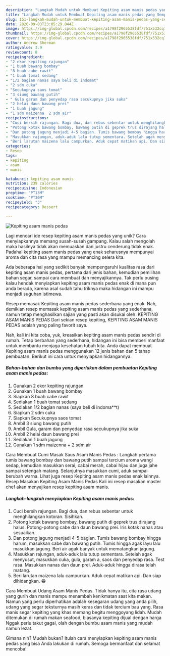 ```yaml
---
description: "Langkah Mudah untuk Membuat Kepiting asam manis pedas yang Sempurna"
title: "Langkah Mudah untuk Membuat Kepiting asam manis pedas yang Sempurna"
slug: 151-langkah-mudah-untuk-membuat-kepiting-asam-manis-pedas-yang-sempurna
date: 2020-09-03T23:05:29.844Z
image: https://img-global.cpcdn.com/recipes/a1798f2965538fdf/751x532cq70/kepiting-asam-manis-pedas-foto-resep-utama.jpg
thumbnail: https://img-global.cpcdn.com/recipes/a1798f2965538fdf/751x532cq70/kepiting-asam-manis-pedas-foto-resep-utama.jpg
cover: https://img-global.cpcdn.com/recipes/a1798f2965538fdf/751x532cq70/kepiting-asam-manis-pedas-foto-resep-utama.jpg
author: Andrew Sherman
ratingvalue: 3.9
reviewcount: 8
recipeingredient:
- "2 ekor kepiting rajungan"
- "1 buah bawang bombay"
- "8 buah cabe rawit"
- "1 buah tomat sedang"
- "1/2 bagian nanas saya beli di indomat"
- "2 sdm cuka"
- "Secukupnya saos tomat"
- "3 siung bawang putih"
- " Gula garam dan penyedap rasa secukupnya jika suka"
- "2 helai daun bawang prei"
- "1 buah jagung"
- "1 sdm maizenna  2 sdm air"
recipeinstructions:
- "Cuci bersih rajungan. Bagi dua, dan rebus sebentar untuk menghilangkan kotoran. Sisihkan."
- "Potong kotak bawang bombay, bawang putih di geprek trus dirajang halus. Potong-potong cabe dan daun bawang prei. Iris kotak nanas atau sesuaikan."
- "Dan potong jagung menjadi 4-5 bagian. Tumis bawang bombay hingga harum, masukkan cabe dan bawang putih. Tumis hingga agak layu lalu masukkan jagung. Beri air agak banyak untuk mematangkan jagung."
- "Masukkan rajungan, aduk-aduk lalu tutup sementara. Setelah agak menyusut, masukkan cuka, gula, garam a, saos dan penyedap rasa. Test rasa. Masukkan nanas dan daun prei. Aduk-aduk hingga dirasa telah matang."
- "Beri larutan maizena lalu campurkan. Aduk cepat matikan api. Dan siap dihidangkan. 😁"
categories:
- Resep
tags:
- kepiting
- asam
- manis

katakunci: kepiting asam manis 
nutrition: 239 calories
recipecuisine: Indonesian
preptime: "PT13M"
cooktime: "PT30M"
recipeyield: "3"
recipecategory: Dessert

---
```



![Kepiting asam manis pedas](https://img-global.cpcdn.com/recipes/a1798f2965538fdf/751x532cq70/kepiting-asam-manis-pedas-foto-resep-utama.jpg)

Lagi mencari ide resep kepiting asam manis pedas yang unik? Cara menyiapkannya memang susah-susah gampang. Kalau salah mengolah maka hasilnya tidak akan memuaskan dan justru cenderung tidak enak. Padahal kepiting asam manis pedas yang enak seharusnya mempunyai aroma dan cita rasa yang mampu memancing selera kita.

Ada beberapa hal yang sedikit banyak mempengaruhi kualitas rasa dari kepiting asam manis pedas, pertama dari jenis bahan, kemudian pemilihan bahan segar, sampai cara membuat dan menyajikannya. Tak perlu pusing kalau hendak menyiapkan kepiting asam manis pedas enak di mana pun anda berada, karena asal sudah tahu triknya maka hidangan ini mampu menjadi suguhan istimewa.

Resep memasak Kepiting asam manis pedas sederhana yang enak. Nah, demikian resep memasak kepiting asam manis pedas yang sederhana, namun tetap menghasilkan sajian yang pasti akan disukai oleh. KEPITING ASAM MANIS PEDAS Dari sekian resep kepiting, KEPITING ASAM MANIS PEDAS adalah yang paling favorit saya.


Nah, kali ini kita coba, yuk, kreasikan kepiting asam manis pedas sendiri di rumah. Tetap berbahan yang sederhana, hidangan ini bisa memberi manfaat untuk membantu menjaga kesehatan tubuh kita. Anda dapat membuat Kepiting asam manis pedas menggunakan 12 jenis bahan dan 5 tahap pembuatan. Berikut ini cara untuk menyiapkan hidangannya.

<!--inarticleads1-->

##### Bahan-bahan dan bumbu yang diperlukan dalam pembuatan Kepiting asam manis pedas:

1. Gunakan 2 ekor kepiting rajungan
1. Gunakan 1 buah bawang bombay
1. Siapkan 8 buah cabe rawit
1. Sediakan 1 buah tomat sedang
1. Sediakan 1/2 bagian nanas (saya beli di indoma**t)
1. Siapkan 2 sdm cuka
1. Siapkan Secukupnya saos tomat
1. Ambil 3 siung bawang putih
1. Ambil  Gula, garam dan penyedap rasa secukupnya jika suka
1. Ambil 2 helai daun bawang prei
1. Sediakan 1 buah jagung
1. Gunakan 1 sdm maizenna + 2 sdm air


Cara Membuat Cumi Masak Saus Asam Manis Pedas : Langkah pertama tumis bawang bombay dan bawang putih sampai tercium aroma wangi sedap, kemudian masukkan serai, cabai merah, cabai hijau dan juga jahe sampai setengah matang. Selanjutnya masukkan cumi, aduk sampai berubah warna. Lihat juga resep Kepiting asam manis pedas enak lainnya. Resep Masakan Kepiting Asam Manis Pedas Kali ini resep masakan master chef akan menyajikan resep kepiting asam manis. 

<!--inarticleads2-->

##### Langkah-langkah menyiapkan Kepiting asam manis pedas:

1. Cuci bersih rajungan. Bagi dua, dan rebus sebentar untuk menghilangkan kotoran. Sisihkan.
1. Potong kotak bawang bombay, bawang putih di geprek trus dirajang halus. Potong-potong cabe dan daun bawang prei. Iris kotak nanas atau sesuaikan.
1. Dan potong jagung menjadi 4-5 bagian. Tumis bawang bombay hingga harum, masukkan cabe dan bawang putih. Tumis hingga agak layu lalu masukkan jagung. Beri air agak banyak untuk mematangkan jagung.
1. Masukkan rajungan, aduk-aduk lalu tutup sementara. Setelah agak menyusut, masukkan cuka, gula, garam a, saos dan penyedap rasa. Test rasa. Masukkan nanas dan daun prei. Aduk-aduk hingga dirasa telah matang.
1. Beri larutan maizena lalu campurkan. Aduk cepat matikan api. Dan siap dihidangkan. 😁


Cara Membuat Udang Asam Manis Pedas. Tidak hanya itu, cita rasa udang yang gurih dan manis mampu menambah kenikmatan saat kita makan. Namun yang perlu diperhatikan adalah kesegaran udang yang anda pilih, udang yang segar teksturnya masih keras dan tidak tercium bau yang. Rasa manis segar kepiting yang khas memang begitu menggoyang lidah. Mudah ditemukan di rumah makan seafood, biasanya kepiting dijual dengan harga Nggak perlu takut gagal, olah dengan bumbu asam manis yang mudah namun lezat. 

Gimana nih? Mudah bukan? Itulah cara menyiapkan kepiting asam manis pedas yang bisa Anda lakukan di rumah. Semoga bermanfaat dan selamat mencoba!
